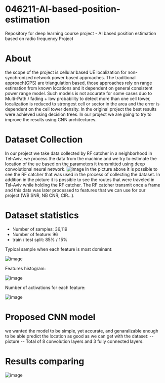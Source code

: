 # 046211-AI-based-position-estimation
Repository for deep learning course project - AI based position estimation based on radio frequency Project

# About
the scope of the project is cellular based UE localization for non-synchronized network power based approaches. The traditional approach(GPS) are triangulation based, those approaches rely on range estimation from known locations and it dependent on general consistent power range model. Such models is not accurate for some cases duo to Multi-Path / fading + low probability to detect more than one cell tower, localization is reduced to strongest cell or sector in the area and the error is dependent on the cell tower density. In the original project the best results were achieved using decision trees. In our project we are going to try to improve the results using CNN architectures.

# Dataset Collection
In our project we take data collected by RF catcher in a neighborhood in Tel-Aviv, we process the data from the machine and we try to estimate the location of the ue based on the parameters it transmitted using deep convolutional neural network.
![image](https://github.com/avichayyy/-AI-based-position-estimation/assets/129785797/a4c77950-7548-44ab-893d-8cc779b01a39)
In the picture above it is possible to see the RF catcher that was used in the process of collecting the dataset. In addition in the picture it is possible to see the routes that were traveled in Tel-Aviv while holding the RF catcher. The RF catcher transmit once a frame and this data was later processed to features that we can use for our project (WB SNR, NB CNR, CIR…). 

# Dataset statistics 
* Number of samples: 36,119
* Number of feature: 96
* train / test split: 85% / 15%

Typical sample when each feature is most dominant:

![image](https://github.com/avichayyy/-AI-based-position-estimation/assets/129785797/d22691ae-5611-4285-83c5-23522107d437)


Features histogram:

![image](https://github.com/avichayyy/-AI-based-position-estimation/assets/129785797/bdd48c5b-fe40-41de-907e-fa5b7d316b59)

Number of activations for each feature:

![image](https://github.com/avichayyy/-AI-based-position-estimation/assets/129785797/f535a118-aed2-4dbc-bbd6-82e550700b41)


# Proposed CNN model
we wanted the model to be simple, yet accurate, and genaralizable enough to be able predict the location as good as we can get with the dataset:
 -- picture --
 Total of 8 convolution layers and 3 fully connected layers.

 # Results comparing
 ![image](https://github.com/avichayyy/-AI-based-position-estimation/assets/129785797/2258e7a9-4ff4-4574-933b-37a371ac18d1)


